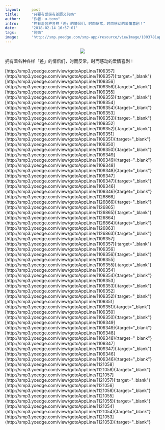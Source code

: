 ```yaml
---
layout:     post
title:      "只要有爱纵有差距又何妨"
author:     "作者：u-temo"
intro:      "拥有着各种各样「差」的情侣们，时而反常，时而感动的爱情喜剧！"
date:       "2018-02-14 16:57:01"
tags:       "何妨"
image:      "http://smp.yoedge.com/smp-app/resource/viewImage/1003781appline.png"
---
```

<div style="text-align: center">
<p><img src="http://smp.yoedge.com/smp-app/resource/viewImage/1003781appline.png"/></p>
</div>
<p class="post-meta">
<span>拥有着各种各样「差」的情侣们，时而反常，时而感动的爱情喜剧！</span>
</p>
[http://smp3.yoedge.com/view/gotoAppLine/1109357](http://smp3.yoedge.com/view/gotoAppLine/1109357){:target="_blank"}
[http://smp3.yoedge.com/view/gotoAppLine/1109356](http://smp3.yoedge.com/view/gotoAppLine/1109356){:target="_blank"}
[http://smp3.yoedge.com/view/gotoAppLine/1109355](http://smp3.yoedge.com/view/gotoAppLine/1109355){:target="_blank"}
[http://smp3.yoedge.com/view/gotoAppLine/1109354](http://smp3.yoedge.com/view/gotoAppLine/1109354){:target="_blank"}
[http://smp3.yoedge.com/view/gotoAppLine/1109353](http://smp3.yoedge.com/view/gotoAppLine/1109353){:target="_blank"}
[http://smp3.yoedge.com/view/gotoAppLine/1109352](http://smp3.yoedge.com/view/gotoAppLine/1109352){:target="_blank"}
[http://smp3.yoedge.com/view/gotoAppLine/1109351](http://smp3.yoedge.com/view/gotoAppLine/1109351){:target="_blank"}
[http://smp3.yoedge.com/view/gotoAppLine/1109350](http://smp3.yoedge.com/view/gotoAppLine/1109350){:target="_blank"}
[http://smp3.yoedge.com/view/gotoAppLine/1109349](http://smp3.yoedge.com/view/gotoAppLine/1109349){:target="_blank"}
[http://smp3.yoedge.com/view/gotoAppLine/1109348](http://smp3.yoedge.com/view/gotoAppLine/1109348){:target="_blank"}
[http://smp3.yoedge.com/view/gotoAppLine/1109347](http://smp3.yoedge.com/view/gotoAppLine/1109347){:target="_blank"}
[http://smp3.yoedge.com/view/gotoAppLine/1109346](http://smp3.yoedge.com/view/gotoAppLine/1109346){:target="_blank"}
[http://smp3.yoedge.com/view/gotoAppLine/1126866](http://smp3.yoedge.com/view/gotoAppLine/1126866){:target="_blank"}
[http://smp3.yoedge.com/view/gotoAppLine/1126865](http://smp3.yoedge.com/view/gotoAppLine/1126865){:target="_blank"}
[http://smp3.yoedge.com/view/gotoAppLine/1126864](http://smp3.yoedge.com/view/gotoAppLine/1126864){:target="_blank"}
[http://smp3.yoedge.com/view/gotoAppLine/1126863](http://smp3.yoedge.com/view/gotoAppLine/1126863){:target="_blank"}
[http://smp3.yoedge.com/view/gotoAppLine/1109357](http://smp3.yoedge.com/view/gotoAppLine/1109357){:target="_blank"}
[http://smp3.yoedge.com/view/gotoAppLine/1109356](http://smp3.yoedge.com/view/gotoAppLine/1109356){:target="_blank"}
[http://smp3.yoedge.com/view/gotoAppLine/1109355](http://smp3.yoedge.com/view/gotoAppLine/1109355){:target="_blank"}
[http://smp3.yoedge.com/view/gotoAppLine/1109354](http://smp3.yoedge.com/view/gotoAppLine/1109354){:target="_blank"}
[http://smp3.yoedge.com/view/gotoAppLine/1109353](http://smp3.yoedge.com/view/gotoAppLine/1109353){:target="_blank"}
[http://smp3.yoedge.com/view/gotoAppLine/1109352](http://smp3.yoedge.com/view/gotoAppLine/1109352){:target="_blank"}
[http://smp3.yoedge.com/view/gotoAppLine/1109351](http://smp3.yoedge.com/view/gotoAppLine/1109351){:target="_blank"}
[http://smp3.yoedge.com/view/gotoAppLine/1109350](http://smp3.yoedge.com/view/gotoAppLine/1109350){:target="_blank"}
[http://smp3.yoedge.com/view/gotoAppLine/1109349](http://smp3.yoedge.com/view/gotoAppLine/1109349){:target="_blank"}
[http://smp3.yoedge.com/view/gotoAppLine/1109348](http://smp3.yoedge.com/view/gotoAppLine/1109348){:target="_blank"}
[http://smp3.yoedge.com/view/gotoAppLine/1109347](http://smp3.yoedge.com/view/gotoAppLine/1109347){:target="_blank"}
[http://smp3.yoedge.com/view/gotoAppLine/1109346](http://smp3.yoedge.com/view/gotoAppLine/1109346){:target="_blank"}
[http://smp3.yoedge.com/view/gotoAppLine/1121058](http://smp3.yoedge.com/view/gotoAppLine/1121058){:target="_blank"}
[http://smp3.yoedge.com/view/gotoAppLine/1121057](http://smp3.yoedge.com/view/gotoAppLine/1121057){:target="_blank"}
[http://smp3.yoedge.com/view/gotoAppLine/1121056](http://smp3.yoedge.com/view/gotoAppLine/1121056){:target="_blank"}
[http://smp3.yoedge.com/view/gotoAppLine/1121055](http://smp3.yoedge.com/view/gotoAppLine/1121055){:target="_blank"}
[http://smp3.yoedge.com/view/gotoAppLine/1121054](http://smp3.yoedge.com/view/gotoAppLine/1121054){:target="_blank"}
[http://smp3.yoedge.com/view/gotoAppLine/1121053](http://smp3.yoedge.com/view/gotoAppLine/1121053){:target="_blank"}


